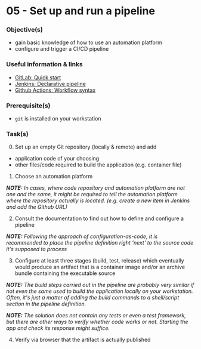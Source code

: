 05 - Set up and run a pipeline
==============================


### Objective(s)

* gain basic knowledge of how to use an automation platform
* configure and trigger a CI/CD pipeline


### Useful information & links

* [GitLab: Quick start](https://docs.gitlab.com/ee/ci/quick_start/)
* [Jenkins: Declarative pipeline](https://www.jenkins.io/doc/book/pipeline/syntax/#declarative-pipeline)
* [Github Actions: Workflow syntax](https://docs.github.com/en/actions/reference/workflow-syntax-for-github-actions)


### Prerequisite(s)

* `git` is installed on your workstation


### Task(s)

0. Set up an empty Git repository (locally & remote) and add

  * application code of your choosing
  * other files/code required to build the application (e.g. container file)


1. Choose an automation platform 

*__NOTE:__ In cases, where code repository and automation platform are not one and the same, it might be
required to tell the automation platform where the repository actually is located. (e.g. create a new
item in Jenkins and add the Github URL)*


2. Consult the documentation to find out how to define and configure a pipeline  

*__NOTE:__ Following the approach of configuration-as-code, it is recommended to place the pipeline definition
right 'next' to the source code it's supposed to process*


3. Configure at least three stages (build, test, release) which eventually would produce an artifact that is a 
   container image and/or an archive bundle containing the executable source 

*__NOTE:__ The build steps carried out in the pipeline are probably very similar if not even the same used to build
the application locally on your workstation. Often, it's just a matter of adding the build commands to a shell/script
section in the pipeline definition.*

*__NOTE:__ The solution does not contain any tests or even a test framework, but there are other ways to
verify whether code works or not. Starting the app and check its response might suffice.*


4. Verify via browser that the artifact is actually published
